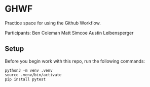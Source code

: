 
# GHWF

Practice space for using the Github Workflow.

Participants:
Ben Coleman
Matt Simcoe
Austin Leibensperger

## Setup

Before you begin work with this repo, run the following commands:

```
python3 -m venv .venv
source .venv/bin/activate
pip install pytest
```
